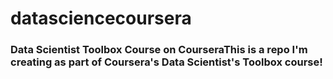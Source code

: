 datasciencecoursera
===================

### Data Scientist Toolbox Course on CourseraThis is a repo I'm creating as part of Coursera's Data Scientist's Toolbox course!
